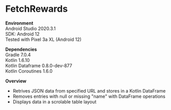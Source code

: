 # FetchRewards

**Environment**<br>
Android Studio 2020.3.1<br>
SDK: Android 12<br>
Tested with Pixel 3a XL (Android 12)<br>

**Dependencies**<br>
Gradle 7.0.4<br>
Kotlin 1.6.10<br>
Kotlin Dataframe 0.8.0-dev-877<br>
Kotlin Coroutines 1.6.0<br>

**Overview**<br>
* Retrives JSON data from specified URL and stores in a Kotlin DataFrame
* Removes entries with null or missing "name" with DataFrame operations
* Displays data in a scrolable table layout

